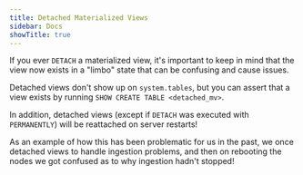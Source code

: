 ```yaml
---
title: Detached Materialized Views
sidebar: Docs
showTitle: true
---
```


If you ever `DETACH` a materialized view, it's important to keep in mind that the view now exists in a "limbo" state that can be confusing and cause issues.

Detached views don't show up on `system.tables`, but you can assert that a view exists by running `SHOW CREATE TABLE <detached_mv>`. 

In addition, detached views (except if `DETACH` was executed with `PERMANENTLY`) will be reattached on server restarts! 

As an example of how this has been problematic for us in the past, we once detached views to handle ingestion problems, and then on rebooting the nodes we got confused as to why ingestion hadn't stopped!